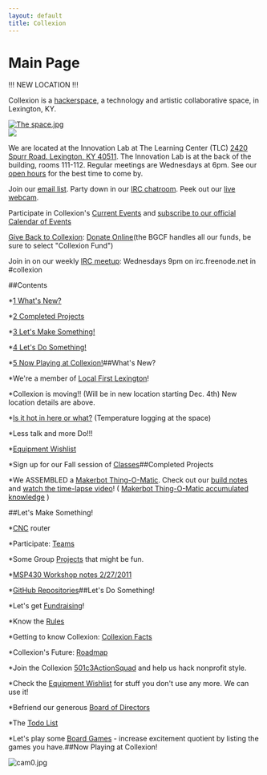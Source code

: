 ```yaml
---
layout: default
title: Collexion
---
```


# Main Page

!!! NEW LOCATION !!!

Collexion is a 
[hackerspace](http://en.wikipedia.org/wiki/Hackerspace), a technology and artistic collaborative space, in Lexington, KY.

[![The space.jpg](/mw/images/5/52/The_space.jpg)](-file:the_space.jpg.html)  
[![](/mw/skins/common/images/magnify-clip.png)](-file:the_space.jpg.html)

We are located at the 
Innovation Lab at The Learning Center (TLC) 
[2420 Spurr Road. Lexington, KY 40511](https://www.google.com/maps/preview#!q=2420+Spurr+Road+%E2%80%A2+Lexington%2C+KY+40511&data=!4m14!2m13!1m12!1s0x884244021c0ffdff%3A0x4a5f8033fae045!3m7!1m2!2d-84.471565!3d38.02833!3m2!1i1920!2i1018!4f13.1!4m2!3d38.103885!4d-84.517196). The Innovation Lab is at the back of the building, rooms 111-112.  Regular meetings are Wednesdays at 6pm. See our 
[open hours](-open_hours.html) for the best time to come by.

Join our 
[email list](http://groups.google.com/group/collexion). Party down in our 
[IRC chatroom](irc://irc.freenode.net/#collexion).  Peek out our 
[live webcam](http://www.collexion.net/cam/).

Participate in Collexion's 
[Current Events](-collexion:current_events.html) and 
[subscribe to our official Calendar of Events](https://www.google.com/calendar/b/0/embed?src=rijtvomsveu6pf9p6f48hh8f04@group.calendar.google.com)

[Give Back to Collexion](-give_back_to_collexion.html): 
[Donate Online](https://bgcf.guidestargiving.org/donatenow)(the BGCF handles all our funds, be sure to select "Collexion Fund")

Join in on our weekly 
[IRC meetup](-irc_meetup.html): Wednesdays 9pm on irc.freenode.net in #collexion



##Contents

*[1 
What's New?](#What.27s_New.3F)


*[2 
Completed Projects](#Completed_Projects)


*[3 
Let's Make Something!](#Let.27s_Make_Something.21)


*[4 
Let's Do Something!](#Let.27s_Do_Something.21)


*[5 
Now Playing at Collexion!](#Now_Playing_at_Collexion.21)##What's New?


*We're a member of 
[Local First Lexington](http://localfirstlexington.com/)!


*Collexion is moving!! (Will be in new location starting Dec. 4th) New location details are above.


*[Is it hot in here or what?](http://www.collexion.net/tempprobe/) (Temperature logging at the space)


*Less talk and more Do!!!


*[Equipment Wishlist](-equipment_wishlist.html)


*Sign up for our Fall session of 
[Classes](-classes.html)##Completed Projects


*We ASSEMBLED a 
[Makerbot Thing-O-Matic](http://wiki.makerbot.com/thingomatic). Check out our 
[build notes](-makerbot_thing-o-matic_build_notes.html) and 
[watch the time-lapse video](http://www.vimeo.com/22459670)! ( 
[Makerbot Thing-O-Matic accumulated knowledge](-makerbot_thing-o-matic_accumulated_knowledge.html) )

##Let's Make Something!


*[CNC](-cnc.html) router


*Participate: 
[Teams](-teams.html)


*Some Group 
[Projects](-projects.html) that might be fun.


*[MSP430 Workshop notes 2/27/2011](-msp430_workshop_notes_2-27-2011.html)


*[GitHub Repositories](https://github.com/collexion)##Let's Do Something!


*Let's get 
[Fundraising](-fundraising.html)!


*Know the 
[Rules](-rules.html)


*Getting to know Collexion: 
[Collexion Facts](-collexion_facts.html)


*Collexion's Future: 
[Roadmap](-roadmap.html)


*Join the Collexion 
[501c3ActionSquad](-501c3actionsquad.html) and help us hack nonprofit style.


*Check the 
[Equipment Wishlist](-equipment_wishlist.html) for stuff you don't use any more.  We can use it!


*Befriend our generous 
[Board of Directors](-board_of_directors.html)


*The 
[Todo List](-todo_list.html)


*Let's play some 
[Board Games](-board_games.html) - increase excitement quotient by listing the games you have.##Now Playing at Collexion!


![cam0.jpg](http://www.collexion.net/cam/cam0.jpg)